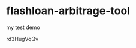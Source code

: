 # flashloan-arbitrage-tool
my test demo



































































rd3HugVqQv
